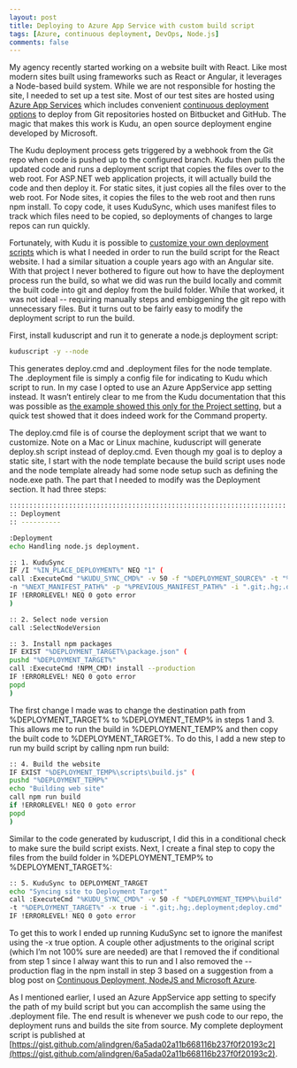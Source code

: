 ```yaml
---
layout: post
title: Deploying to Azure App Service with custom build script
tags: [Azure, continuous deployment, DevOps, Node.js]
comments: false
---
```

My agency recently started working on a website built with React. Like most modern sites built using frameworks such as React or Angular, it leverages a Node-based build system. While we are not responsible for hosting the site, I needed to set up a test site. Most of our test sites are hosted using [Azure App Services](https://azure.microsoft.com/en-us/services/app-service/) which includes convenient [continuous deployment options](https://docs.microsoft.com/en-us/azure/app-service/app-service-continuous-deployment) to deploy from Git repositories hosted on Bitbucket and GitHub. The magic that makes this work is Kudu, an open source deployment engine developed by Microsoft.

The Kudu deployment process gets triggered by a webhook from the Git repo when code is pushed up to the configured branch. Kudu then pulls the updated code and runs a deployment script that copies the files over to the web root. For ASP.NET web application projects, it will actually build the code and then deploy it. For static sites, it just copies all the files over to the web root. For Node sites, it copies the files to the web root and then runs npm install. To copy code, it uses KuduSync, which uses manifest files to track which files need to be copied, so deployments of changes to large repos can run quickly.

Fortunately, with Kudu it is possible to [customize your own deployment scripts](https://github.com/projectkudu/kudu/wiki/Custom-Deployment-Script) which is what I needed in order to run the build script for the React website. I had a similar situation a couple years ago with an Angular site. With that project I never bothered to figure out how to have the deployment process run the build, so what we did was run the build locally and commit the built code into git and deploy from the build folder. While that worked, it was not ideal -- requiring manually steps and embiggening the git repo with unnecessary files. But it turns out to be fairly easy to modify the deployment script to run the build.

First, install kuduscript and run it to generate a node.js deployment script:

```sh
kuduscript -y --node
```

This generates deploy.cmd and .deployment files for the node template. The .deployment file is simply a config file for indicating to Kudu which script to run. In my case I opted to use an Azure AppService app setting instead. It wasn’t entirely clear to me from the Kudu documentation that this was possible as [the example showed this only for the Project setting](https://github.com/projectkudu/kudu/wiki/Customizing-deployments#using-app-settings-instead-of-a-deployment-file), but a quick test showed that it does indeed work for the Command property.

The deploy.cmd file is of course the deployment script that we want to customize. Note on a Mac or Linux machine, kuduscript will generate deploy.sh script instead of deploy.cmd. Even though my goal is to deploy a static site, I start with the node template because the build script uses node and the node template already had some node setup such as defining the node.exe path. The part that I needed to modify was the Deployment section. It had three steps:

```sh
::::::::::::::::::::::::::::::::::::::::::::::::::::::::::::::::::::::
:: Deployment
:: ----------

:Deployment
echo Handling node.js deployment.

:: 1. KuduSync
IF /I "%IN_PLACE_DEPLOYMENT%" NEQ "1" (
call :ExecuteCmd "%KUDU_SYNC_CMD%" -v 50 -f "%DEPLOYMENT_SOURCE%" -t "%DEPLOYMENT_TARGET%"
-n "%NEXT_MANIFEST_PATH%" -p "%PREVIOUS_MANIFEST_PATH%" -i ".git;.hg;.deployment;deploy.cmd"
IF !ERRORLEVEL! NEQ 0 goto error
)

:: 2. Select node version
call :SelectNodeVersion

:: 3. Install npm packages
IF EXIST "%DEPLOYMENT_TARGET%\package.json" (
pushd "%DEPLOYMENT_TARGET%"
call :ExecuteCmd !NPM_CMD! install --production
IF !ERRORLEVEL! NEQ 0 goto error
popd
)
```

The first change I made was to change the destination path from %DEPLOYMENT_TARGET% to %DEPLOYMENT_TEMP% in steps 1 and 3. This allows me to run the build in %DEPLOYMENT_TEMP% and then copy the built code to %DEPLOYMENT_TARGET%. To do this, I add a new step to run my build script by calling npm run build:

```sh
:: 4. Build the website
IF EXIST "%DEPLOYMENT_TEMP%\scripts\build.js" (
pushd "%DEPLOYMENT_TEMP%"
echo "Building web site"
call npm run build
if !ERRORLEVEL! NEQ 0 goto error
popd
)
```

Similar to the code generated by kuduscript, I did this in a conditional check to make sure the build script exists. Next, I create a final step to copy the files from the build folder in %DEPLOYMENT_TEMP% to %DEPLOYMENT_TARGET%:

```sh
:: 5. KuduSync to DEPLOYMENT_TARGET
echo "Syncing site to Deployment Target"
call :ExecuteCmd "%KUDU_SYNC_CMD%" -v 50 -f "%DEPLOYMENT_TEMP%\build"
-t "%DEPLOYMENT_TARGET%" -x true -i ".git;.hg;.deployment;deploy.cmd"
IF !ERRORLEVEL! NEQ 0 goto error
```

To get this to work I ended up running KuduSync set to ignore the manifest using the -x true option. A couple other adjustments to the original script (which I’m not 100% sure are needed) are that I removed the if conditional from step 1 since I alway want this to run and I also removed the --production flag in the npm install in step 3 based on a suggestion from a blog post on [Continuous Deployment, NodeJS and Microsoft Azure](https://shellmonger.com/2015/08/29/continuous-deployment-nodejs-and-microsoft-azure/).

As I mentioned earlier, I used an Azure AppService app setting to specify the path of my build script but you can accomplish the same using the .deployment file. The end result is whenever we push code to our repo, the deployment runs and builds the site from source. My complete deployment script is published at [https://gist.github.com/alindgren/6a5ada02a11b668116b237f0f20193c2](https://gist.github.com/alindgren/6a5ada02a11b668116b237f0f20193c2).

